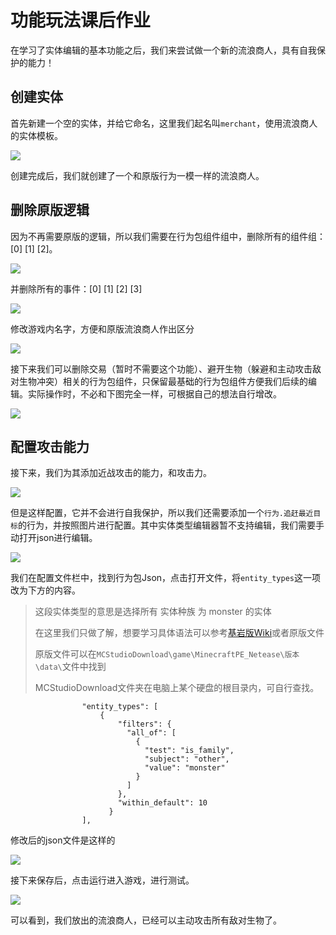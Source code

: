 # 功能玩法课后作业

在学习了实体编辑的基本功能之后，我们来尝试做一个新的流浪商人，具有自我保护的能力！

## 创建实体

首先新建一个空的实体，并给它命名，这里我们起名叫`merchant`，使用流浪商人的实体模板。

![](./images/44.png)

创建完成后，我们就创建了一个和原版行为一模一样的流浪商人。

## 删除原版逻辑

因为不再需要原版的逻辑，所以我们需要在行为包组件组中，删除所有的组件组：[0] [1] [2]。

![](./images/48.png)

并删除所有的事件：[0] [1] [2] [3]

![](./images/49.png)

修改游戏内名字，方便和原版流浪商人作出区分

![](./images/47.png)

接下来我们可以删除交易（暂时不需要这个功能）、避开生物（躲避和主动攻击敌对生物冲突）相关的行为包组件，只保留最基础的行为包组件方便我们后续的编辑。实际操作时，不必和下图完全一样，可根据自己的想法自行增改。

![](./images/45.png)

## 配置攻击能力

接下来，我们为其添加近战攻击的能力，和攻击力。

![](./images/46.png)

但是这样配置，它并不会进行自我保护，所以我们还需要添加一个`行为.追赶最近目标`的行为，并按照图片进行配置。其中实体类型编辑器暂不支持编辑，我们需要手动打开json进行编辑。

![](./images/17.png)

我们在配置文件栏中，找到行为包Json，点击打开文件，将`entity_types`这一项改为下方的内容。

> 这段实体类型的意思是选择所有 实体种族 为 monster 的实体
>
> 在这里我们只做了解，想要学习具体语法可以参考[基岩版Wiki](https://bedrock.dev/zh/docs/stable/Entities#Filters)或者原版文件
>
> 原版文件可以在`MCStudioDownload\game\MinecraftPE_Netease\版本\data\`文件中找到
>
> MCStudioDownload文件夹在电脑上某个硬盘的根目录内，可自行查找。

```
				"entity_types": [
                    {
                        "filters": {
                          "all_of": [
                            {
                              "test": "is_family",
                              "subject": "other",
                              "value": "monster"
                            }
                          ]
                        },
                        "within_default": 10
                      }
                ],
```

修改后的json文件是这样的

![](./images/16.png)

接下来保存后，点击运行进入游戏，进行测试。

![](./images/19.png)

可以看到，我们放出的流浪商人，已经可以主动攻击所有敌对生物了。
